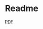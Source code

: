# Readme

[PDF](https://pisaucer.github.io/book-c-plus-plus/docs/Beginning_Cpp_Through_Game_Programming.pdf)